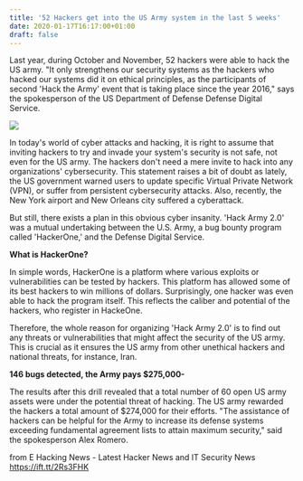 ```yaml
---
title: '52 Hackers get into the US Army system in the last 5 weeks'
date: 2020-01-17T16:17:00+01:00
draft: false
---
```


  

Last year, during October and November, 52 hackers were able to hack the US army. "It only strengthens our security systems as the hackers who hacked our systems did it on ethical principles, as the participants of second 'Hack the Army' event that is taking place since the year 2016," says the spokesperson of the US Department of Defense Defense Digital Service.

  

[![](https://1.bp.blogspot.com/-ctmHzD3czpw/Xgxcyqsug0I/AAAAAAAAAd4/71L7jFEVojQMMEzs8_y1oBNzszaQkxTmgCPcBGAYYCw/s640/cyber-security-1923446_1280.webp)](https://1.bp.blogspot.com/-ctmHzD3czpw/Xgxcyqsug0I/AAAAAAAAAd4/71L7jFEVojQMMEzs8_y1oBNzszaQkxTmgCPcBGAYYCw/s1600/cyber-security-1923446_1280.webp)

  

  

In today's world of cyber attacks and hacking, it is right to assume that inviting hackers to try and invade your system's security is not safe, not even for the US army. The hackers don't need a mere invite to hack into any organizations' cybersecurity. This statement raises a bit of doubt as lately, the US government warned users to update specific Virtual Private Network (VPN), or suffer from persistent cybersecurity attacks. Also, recently, the New York airport and New Orleans city suffered a cyberattack.

  

But still, there exists a plan in this obvious cyber insanity. 'Hack Army 2.0' was a mutual undertaking between the U.S. Army, a bug bounty program called 'HackerOne,' and the Defense Digital Service.

  

**What is HackerOne?**

In simple words, HackerOne is a platform where various exploits or vulnerabilities can be tested by hackers. This platform has allowed some of its best hackers to win millions of dollars. Surprisingly, one hacker was even able to hack the program itself. This reflects the caliber and potential of the hackers, who register in HackeOne.

Therefore, the whole reason for organizing 'Hack Army 2.0' is to find out any threats or vulnerabilities that might affect the security of the US army. This is crucial as it ensures the US army from other unethical hackers and national threats, for instance, Iran.

  

**146 bugs detected, the Army pays $275,000-**

The results after this drill revealed that a total number of 60 open US army assets were under the potential threat of hacking. The US army rewarded the hackers a total amount of $274,000 for their efforts. "The assistance of hackers can be helpful for the Army to increase its defense systems exceeding fundamental agreement lists to attain maximum security," said the spokesperson Alex Romero.

  
  
from E Hacking News - Latest Hacker News and IT Security News https://ift.tt/2Rs3FHK